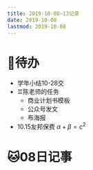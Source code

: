 ```yaml
---
title: 2019-10-08~13记录
date: 2019-10-08
lastmod: 2019-10-08
---
```

# :tiger:待办

- 学年小结10-28交
- :gemini:陈老师的任务
  - 商业计划书模板
  - 公众号发文
  - 布海报
- 10.15友邦保费
  $\alpha + \beta = c^2$
  
# :cat:08日记事
